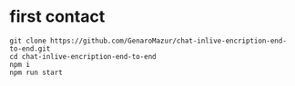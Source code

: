 # first contact

```
git clone https://github.com/GenaroMazur/chat-inlive-encription-end-to-end.git
cd chat-inlive-encription-end-to-end
npm i
npm run start
```
